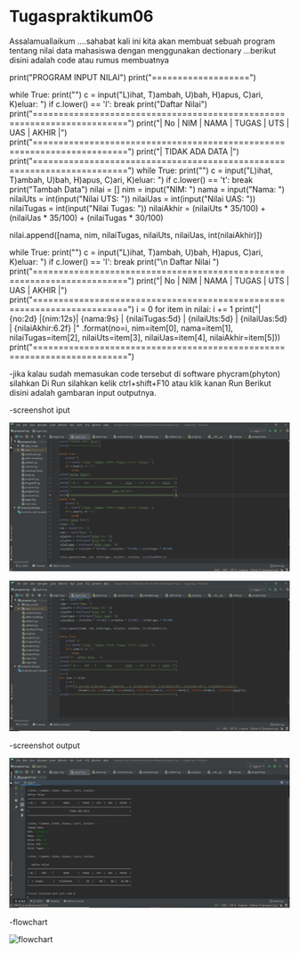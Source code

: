 # Tugaspraktikum06

Assalamuallaikum ....sahabat kali ini kita akan membuat sebuah program tentang nilai data mahasiswa dengan menggunakan dectionary ...berikut disini adalah code atau rumus membuatnya


print("PROGRAM INPUT NILAI")
print("===================")

while True:
    print("")
    c = input("L)ihat, T)ambah, U)bah, H)apus, C)ari, K)eluar: ")
    if c.lower() == 'l':
        break
print("Daftar Nilai")
print("========================================================================")
print("| No |    NIM    |       NAMA      |  TUGAS  |  UTS  |  UAS  |  AKHIR  |")
print("========================================================================")
print("|                            TIDAK ADA DATA                            |")
print("========================================================================")
while True:
    print("")
    c = input("L)ihat, T)ambah, U)bah, H)apus, C)ari, K)eluar: ")
    if c.lower() == 't':
        break
print("Tambah Data")
nilai = []
nim = input("NIM: ")
nama = input("Nama: ")
nilaiUts = int(input("Nilai UTS: "))
nilaiUas = int(input("Nilai UAS: "))
nilaiTugas = int(input("Nilai Tugas: "))
nilaiAkhir = (nilaiUts * 35/100) + (nilaiUas * 35/100) + (nilaiTugas * 30/100)

nilai.append([nama, nim, nilaiTugas, nilaiUts, nilaiUas, int(nilaiAkhir)])

while True:
    print("")
    c = input("L)ihat, T)ambah, U)bah, H)apus, C)ari, K)eluar: ")
    if c.lower() == 'l':
        break
print("\n   Daftar Nilai   ")
print("========================================================================")
print("| No |    NIM    |       NAMA      |  TUGAS  |  UTS  |  UAS  |  AKHIR  |")
print("========================================================================")
i = 0
for item in nilai:
    i += 1
    print("| {no:2d} |{nim:12s}|   {nama:9s}    |  {nilaiTugas:5d}  | {nilaiUts:5d} | {nilaiUas:5d} |  {nilaiAkhir:6.2f} |"
            .format(no=i, nim=item[0], nama=item[1], nilaiTugas=item[2], nilaiUts=item[3], nilaiUas=item[4], nilaiAkhir=item[5]))
print("========================================================================")


-jika kalau sudah memasukan code tersebut di software phycram(phyton) silahkan Di Run silahkan kelik ctrl+shift+F10 atau klik kanan Run
Berikut disini adalah gambaran input outputnya.

-screenshot iput
 


![input](https://github.com/ikmalriyan21/Tugaspraktikum06/blob/master/Gambar/praktikum6.png)






![input](https://github.com/ikmalriyan21/Tugaspraktikum06/blob/master/Gambar/praktikum6%20(2).png)




-screenshot output



![output](https://github.com/ikmalriyan21/Tugaspraktikum06/blob/master/Gambar/praktikum6%20(3).png)





-flowchart



![flowchart](https://github.com/mastio1836/Tugaspraktikum6/blob/master/Gambar/tugas6flowchart.PNG)






